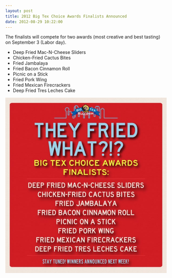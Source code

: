```yaml
---
layout: post
title: 2012 Big Tex Choice Awards Finalists Announced
date: 2012-08-29 10:22:00
---
```


The finalists will compete for two awards (most creative and best
tasting) on September 3 (Labor day).

- Deep Fried Mac-N-Cheese Sliders
- Chicken-Fried Cactus Bites
- Fried Jambalaya
- Fried Bacon Cinnamon Roll
- Picnic on a Stick
- Fried Pork Wing
- Fried Mexican Firecrackers
- Deep Fried Tres Leches Cake

<!--more-->

![They Fried What?!?](/images/2012/08/29/finalists.jpg)
